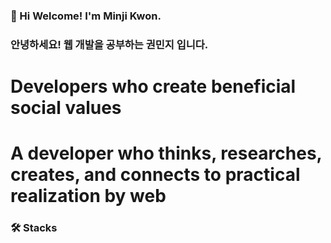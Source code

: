 ### 👋 Hi Welcome! I'm Minji Kwon.
### 안녕하세요! 웹 개발을 공부하는 권민지 입니다.

# Developers who create beneficial social values
# A developer who thinks, researches, creates, and connects to practical realization by web

### 🛠️ Stacks



<!--
**mlnzlk/mlnzlk** is a ✨ _special_ ✨ repository because its `README.md` (this file) appears on your GitHub profile.

Here are some ideas to get you started:

- 🔭 I’m currently working on ...
- 🌱 I’m currently learning ...
- 👯 I’m looking to collaborate on ...
- 🤔 I’m looking for help with ...
- 💬 Ask me about ...
- 📫 How to reach me: ...
- 😄 Pronouns: ...
- ⚡ Fun fact: ...
-->
